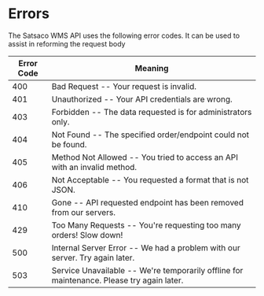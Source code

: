 # Errors

The Satsaco WMS API uses the following error codes. It can be used to assist in reforming the request body


Error Code | Meaning
---------- | -------
400 | Bad Request -- Your request is invalid.
401 | Unauthorized -- Your API credentials are wrong.
403 | Forbidden -- The data requested is for administrators only.
404 | Not Found -- The specified order/endpoint could not be found.
405 | Method Not Allowed -- You tried to access an API with an invalid method.
406 | Not Acceptable -- You requested a format that is not JSON.
410 | Gone -- API requested endpoint has been removed from our servers.
429 | Too Many Requests -- You're requesting too many orders! Slow down!
500 | Internal Server Error -- We had a problem with our server. Try again later.
503 | Service Unavailable -- We're temporarily offline for maintenance. Please try again later.
